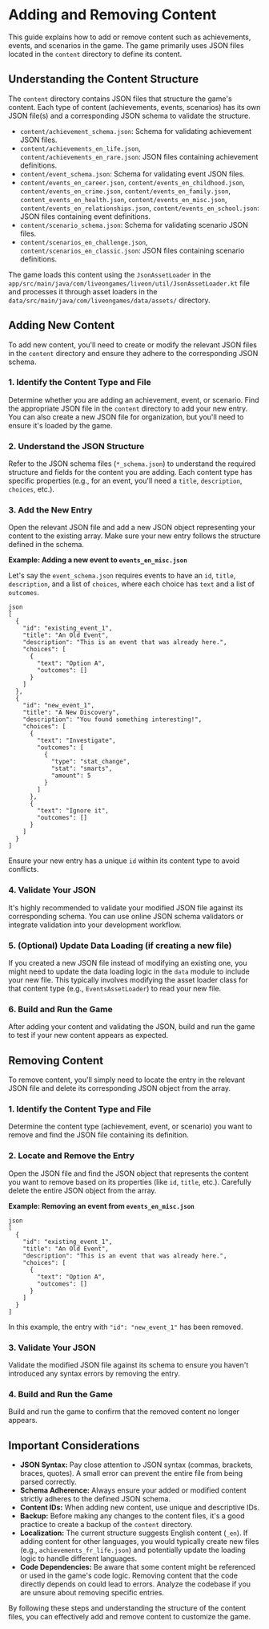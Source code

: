 # Adding and Removing Content

This guide explains how to add or remove content such as achievements, events, and scenarios in the game. The game primarily uses JSON files located in the `content` directory to define its content.

## Understanding the Content Structure

The `content` directory contains JSON files that structure the game's content. Each type of content (achievements, events, scenarios) has its own JSON file(s) and a corresponding JSON schema to validate the structure.

-   `content/achievement_schema.json`: Schema for validating achievement JSON files.
-   `content/achievements_en_life.json`, `content/achievements_en_rare.json`: JSON files containing achievement definitions.
-   `content/event_schema.json`: Schema for validating event JSON files.
-   `content/events_en_career.json`, `content/events_en_childhood.json`, `content/events_en_crime.json`, `content/events_en_family.json`, `content_events_en_health.json`, `content/events_en_misc.json`, `content/events_en_relationships.json`, `content/events_en_school.json`: JSON files containing event definitions.
-   `content/scenario_schema.json`: Schema for validating scenario JSON files.
-   `content/scenarios_en_challenge.json`, `content/scenarios_en_classic.json`: JSON files containing scenario definitions.

The game loads this content using the `JsonAssetLoader` in the `app/src/main/java/com/liveongames/liveon/util/JsonAssetLoader.kt` file and processes it through asset loaders in the `data/src/main/java/com/liveongames/data/assets/` directory.

## Adding New Content

To add new content, you'll need to create or modify the relevant JSON files in the `content` directory and ensure they adhere to the corresponding JSON schema.

### 1. Identify the Content Type and File

Determine whether you are adding an achievement, event, or scenario. Find the appropriate JSON file in the `content` directory to add your new entry. You can also create a new JSON file for organization, but you'll need to ensure it's loaded by the game.

### 2. Understand the JSON Structure

Refer to the JSON schema files (`*_schema.json`) to understand the required structure and fields for the content you are adding. Each content type has specific properties (e.g., for an event, you'll need a `title`, `description`, `choices`, etc.).

### 3. Add the New Entry

Open the relevant JSON file and add a new JSON object representing your content to the existing array. Make sure your new entry follows the structure defined in the schema.

**Example: Adding a new event to `events_en_misc.json`**

Let's say the `event_schema.json` requires events to have an `id`, `title`, `description`, and a list of `choices`, where each choice has `text` and a list of `outcomes`.

```
json
[
  {
    "id": "existing_event_1",
    "title": "An Old Event",
    "description": "This is an event that was already here.",
    "choices": [
      {
        "text": "Option A",
        "outcomes": []
      }
    ]
  },
  {
    "id": "new_event_1",
    "title": "A New Discovery",
    "description": "You found something interesting!",
    "choices": [
      {
        "text": "Investigate",
        "outcomes": [
          {
            "type": "stat_change",
            "stat": "smarts",
            "amount": 5
          }
        ]
      },
      {
        "text": "Ignore it",
        "outcomes": []
      }
    ]
  }
]
```
Ensure your new entry has a unique `id` within its content type to avoid conflicts.

### 4. Validate Your JSON

It's highly recommended to validate your modified JSON file against its corresponding schema. You can use online JSON schema validators or integrate validation into your development workflow.

### 5. (Optional) Update Data Loading (if creating a new file)

If you created a new JSON file instead of modifying an existing one, you might need to update the data loading logic in the `data` module to include your new file. This typically involves modifying the asset loader class for that content type (e.g., `EventsAssetLoader`) to read your new file.

### 6. Build and Run the Game

After adding your content and validating the JSON, build and run the game to test if your new content appears as expected.

## Removing Content

To remove content, you'll simply need to locate the entry in the relevant JSON file and delete its corresponding JSON object from the array.

### 1. Identify the Content Type and File

Determine the content type (achievement, event, or scenario) you want to remove and find the JSON file containing its definition.

### 2. Locate and Remove the Entry

Open the JSON file and find the JSON object that represents the content you want to remove based on its properties (like `id`, `title`, etc.). Carefully delete the entire JSON object from the array.

**Example: Removing an event from `events_en_misc.json`**

```
json
[
  {
    "id": "existing_event_1",
    "title": "An Old Event",
    "description": "This is an event that was already here.",
    "choices": [
      {
        "text": "Option A",
        "outcomes": []
      }
    ]
  }
]
```
In this example, the entry with `"id": "new_event_1"` has been removed.

### 3. Validate Your JSON

Validate the modified JSON file against its schema to ensure you haven't introduced any syntax errors by removing the entry.

### 4. Build and Run the Game

Build and run the game to confirm that the removed content no longer appears.

## Important Considerations

-   **JSON Syntax:** Pay close attention to JSON syntax (commas, brackets, braces, quotes). A small error can prevent the entire file from being parsed correctly.
-   **Schema Adherence:** Always ensure your added or modified content strictly adheres to the defined JSON schema.
-   **Content IDs:** When adding new content, use unique and descriptive IDs.
-   **Backup:** Before making any changes to the content files, it's a good practice to create a backup of the `content` directory.
-   **Localization:** The current structure suggests English content (`_en`). If adding content for other languages, you would typically create new files (e.g., `achievements_fr_life.json`) and potentially update the loading logic to handle different languages.
-   **Code Dependencies:** Be aware that some content might be referenced or used in the game's code logic. Removing content that the code directly depends on could lead to errors. Analyze the codebase if you are unsure about removing specific entries.

By following these steps and understanding the structure of the content files, you can effectively add and remove content to customize the game.